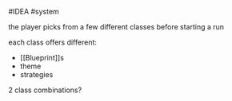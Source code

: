 #IDEA
#system 

the player picks from a few different classes before starting a run

each class offers different:
- [[Blueprint]]s 
- theme
- strategies

2 class combinations?